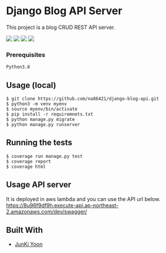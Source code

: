 # Django Blog API Server 
This project is a blog CRUD REST API server.

<img src="https://img.shields.io/badge/python-3.8-blue"/> <img src="https://img.shields.io/badge/coverage-99%25-brightgreen"/>
<img src="https://img.shields.io/badge/Django-3.0-164834"/>
<img src="https://img.shields.io/badge/Zappa-0.54-black"/>

### Prerequisites

```
Python3.8
```

## Usage (local)

```
$ git clone https://github.com/na86421/django-blog-api.git
$ python3 -m venv myenv
$ source myenv/bin/activate
$ pip install -r requiremnets.txt
$ python manage.py migrate
$ python manage.py runserver
```

## Running the tests

```
$ coverage run manage.py test
$ coverage report
$ coverage html
```

## Usage API server
It is deployed in aws lambda and you can use the API url below.   
https://8u96f9df9h.execute-api.ap-northeast-2.amazonaws.com/dev/swagger/


## Built With

* [JunKi Yoon](https://github.com/na86421)


